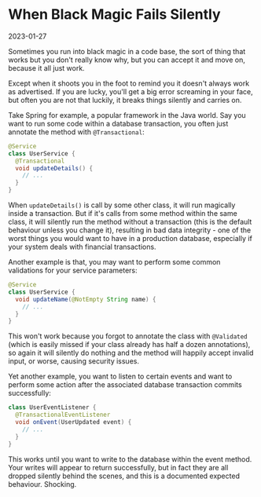 # When Black Magic Fails Silently

2023-01-27

Sometimes you run into black magic in a code base, the sort of thing
that works but you don't really know why, but you can accept it and
move on, because it all just work.

Except when it shoots you in the foot to remind you it doesn't always
work as advertised. If you are lucky, you'll get a big error screaming
in your face, but often you are not that luckily, it breaks things
silently and carries on.

Take Spring for example, a popular framework in the Java world. Say
you want to run some code within a database transaction, you often
just annotate the method with `@Transactional`:

```java
@Service
class UserService {
  @Transactional
  void updateDetails() {
    // ...
  }
}
```

When `updateDetails()` is call by some other class, it will run
magically inside a transaction. But if it's calls from some method
within the same class, it will silently run the method without a
transaction (this is the default behaviour unless you change it),
resulting in bad data integrity - one of the worst things you would
want to have in a production database, especially if your system deals
with financial transactions.

Another example is that, you may want to perform some common
validations for your service parameters:

```java
@Service
class UserService {
  void updateName(@NotEmpty String name) {
    // ...
  }
}
```

This won't work because you forgot to annotate the class with
`@Validated` (which is easily missed if your class already has half a
dozen annotations), so again it will silently do nothing and the
method will happily accept invalid input, or worse, causing security
issues.

Yet another example, you want to listen to certain events and want to
perform some action after the associated database transaction commits
successfully:

```java
class UserEventListener {
  @TransactionalEventListener
  void onEvent(UserUpdated event) {
    // ...
  }
}
```

This works until you want to write to the database within the event
method. Your writes will appear to return successfully, but in fact
they are all dropped silently behind the scenes, and this is a
documented expected behaviour. Shocking.
